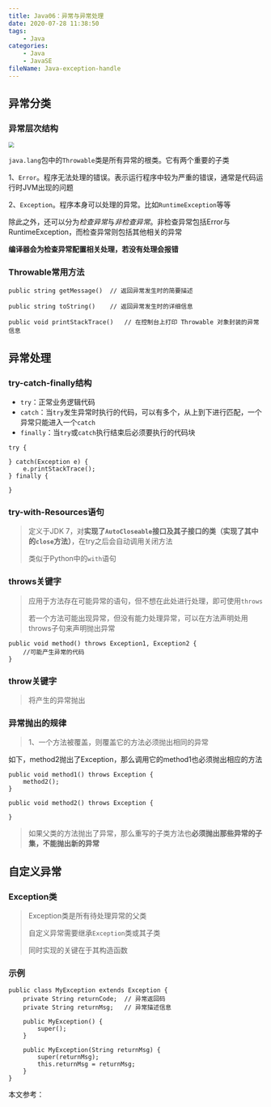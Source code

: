 ```yaml
---
title: Java06：异常与异常处理
date: 2020-07-28 11:38:50
tags:
	- Java
categories:
	- Java
	- JavaSE
fileName: Java-exception-handle
---
```


## 异常分类

### 异常层次结构

<img src="http://cdn.ziyedy.top/6%E3%80%81Java%EF%BC%9A%E5%BC%82%E5%B8%B8%E4%B8%8E%E5%BC%82%E5%B8%B8%E5%A4%84%E7%90%86/exception-chart.png" style="zoom:67%;" />

 `java.lang`包中的`Throwable`类是所有异常的根类。它有两个重要的子类

1、`Error`。程序无法处理的错误。表示运行程序中较为严重的错误，通常是代码运行时JVM出现的问题

2、`Exception`。程序本身可以处理的异常。比如`RuntimeException`等等

除此之外，还可以分为*检查异常*与*非检查异常*。非检查异常包括Error与RuntimeException，而检查异常则包括其他相关的异常

**编译器会为检查异常配置相关处理，若没有处理会报错**



### Throwable常用方法

```
public string getMessage()	// 返回异常发生时的简要描述

public string toString()	// 返回异常发生时的详细信息

public void printStackTrace()	// 在控制台上打印 Throwable 对象封装的异常信息
```



## 异常处理

### try-catch-finally结构

* `try`：正常业务逻辑代码
* `catch`：当`try`发生异常时执行的代码，可以有多个，从上到下进行匹配，一个异常只能进入一个`catch`
* `finally`：当`try`或`catch`执行结束后必须要执行的代码块

```
try {

} catch(Exception e) {
	e.printStackTrace();
} finally {

}
```

### try-with-Resources语句

> 定义于JDK 7，对**实现了`AutoCloseable`接口及其子接口的类（实现了其中的`close`方法）**，在try之后会自动调用关闭方法
>
> 类似于Python中的`with`语句



### throws关键字

> 应用于方法存在可能异常的语句，但不想在此处进行处理，即可使用`throws`
>
> 若一个方法可能出现异常，但没有能力处理异常，可以在方法声明处用throws子句来声明抛出异常

```
public void method() throws Exception1, Exception2 {
	//可能产生异常的代码
}
```



### throw关键字

> 将产生的异常抛出



### 异常抛出的规律

> 1、一个方法被覆盖，则覆盖它的方法必须抛出相同的异常

如下，method2抛出了Exception，那么调用它的method1也必须抛出相应的方法

```
public void method1() throws Exception {
    method2();
}

public void method2() throws Exception {
    
}
```

> 如果父类的方法抛出了异常，那么重写的子类方法也**必须抛出那些异常的子集，不能抛出新的异常**





## 自定义异常

### Exception类

> Exception类是所有待处理异常的父类
>
> 自定义异常需要继承`Exception`类或其子类
>
> 同时实现的关键在于其构造函数

### 示例

```
public class MyException extends Exception {
    private String returnCode;  // 异常返回码
    private String returnMsg;   // 异常描述信息

    public MyException() {
        super();
    }

    public MyException(String returnMsg) {
        super(returnMsg);
        this.returnMsg = returnMsg;
    }
}
```







本文参考：

